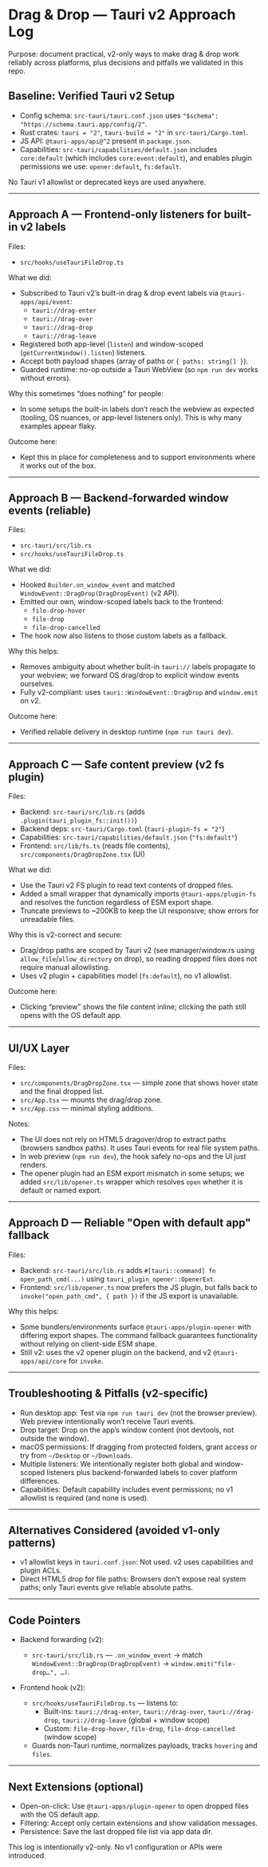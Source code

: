# Drag & Drop — Tauri v2 Approach Log

Purpose: document practical, v2-only ways to make drag & drop work reliably across platforms, plus decisions and pitfalls we validated in this repo.

## Baseline: Verified Tauri v2 Setup
- Config schema: `src-tauri/tauri.conf.json` uses `"$schema": "https://schema.tauri.app/config/2"`.
- Rust crates: `tauri = "2"`, `tauri-build = "2"` in `src-tauri/Cargo.toml`.
- JS API: `@tauri-apps/api@^2` present in `package.json`.
- Capabilities: `src-tauri/capabilities/default.json` includes `core:default` (which includes `core:event:default`), and enables plugin permissions we use: `opener:default`, `fs:default`.

No Tauri v1 allowlist or deprecated keys are used anywhere.

---

## Approach A — Frontend-only listeners for built-in v2 labels

Files:
- `src/hooks/useTauriFileDrop.ts`

What we did:
- Subscribed to Tauri v2’s built-in drag & drop event labels via `@tauri-apps/api/event`:
  - `tauri://drag-enter`
  - `tauri://drag-over`
  - `tauri://drag-drop`
  - `tauri://drag-leave`
- Registered both app-level (`listen`) and window-scoped (`getCurrentWindow().listen`) listeners.
- Accept both payload shapes (array of paths or `{ paths: string[] }`).
- Guarded runtime: no-op outside a Tauri WebView (so `npm run dev` works without errors).

Why this sometimes “does nothing” for people:
- In some setups the built-in labels don’t reach the webview as expected (tooling, OS nuances, or app-level listeners only). This is why many examples appear flaky.

Outcome here:
- Kept this in place for completeness and to support environments where it works out of the box.

---

## Approach B — Backend-forwarded window events (reliable)

Files:
- `src-tauri/src/lib.rs`
- `src/hooks/useTauriFileDrop.ts`

What we did:
- Hooked `Builder.on_window_event` and matched `WindowEvent::DragDrop(DragDropEvent)` (v2 API).
- Emitted our own, window-scoped labels back to the frontend:
  - `file-drop-hover`
  - `file-drop`
  - `file-drop-cancelled`
- The hook now also listens to those custom labels as a fallback.

Why this helps:
- Removes ambiguity about whether built-in `tauri://` labels propagate to your webview; we forward OS drag/drop to explicit window events ourselves.
- Fully v2-compliant: uses `tauri::WindowEvent::DragDrop` and `window.emit` on v2.

Outcome here:
- Verified reliable delivery in desktop runtime (`npm run tauri dev`).

---

## Approach C — Safe content preview (v2 fs plugin)

Files:
- Backend: `src-tauri/src/lib.rs` (adds `.plugin(tauri_plugin_fs::init())`)
- Backend deps: `src-tauri/Cargo.toml` (`tauri-plugin-fs = "2"`)
- Capabilities: `src-tauri/capabilities/default.json` (`"fs:default"`)
- Frontend: `src/lib/fs.ts` (reads file contents), `src/components/DragDropZone.tsx` (UI)

What we did:
- Use the Tauri v2 FS plugin to read text contents of dropped files.
- Added a small wrapper that dynamically imports `@tauri-apps/plugin-fs` and resolves the function regardless of ESM export shape.
- Truncate previews to ~200KB to keep the UI responsive; show errors for unreadable files.

Why this is v2-correct and secure:
- Drag/drop paths are scoped by Tauri v2 (see manager/window.rs using `allow_file`/`allow_directory` on drop), so reading dropped files does not require manual allowlisting.
- Uses v2 plugin + capabilities model (`fs:default`), no v1 allowlist.

Outcome here:
- Clicking “preview” shows the file content inline; clicking the path still opens with the OS default app.

---

## UI/UX Layer

Files:
- `src/components/DragDropZone.tsx` — simple zone that shows hover state and the final dropped list.
- `src/App.tsx` — mounts the drag/drop zone.
- `src/App.css` — minimal styling additions.

Notes:
- The UI does not rely on HTML5 dragover/drop to extract paths (browsers sandbox paths). It uses Tauri events for real file system paths.
- In web preview (`npm run dev`), the hook safely no-ops and the UI just renders.
- The opener plugin had an ESM export mismatch in some setups; we added `src/lib/opener.ts` wrapper which resolves `open` whether it is default or named export.

---

## Approach D — Reliable "Open with default app" fallback

Files:
- Backend: `src-tauri/src/lib.rs` adds `#[tauri::command] fn open_path_cmd(...)` using `tauri_plugin_opener::OpenerExt`.
- Frontend: `src/lib/opener.ts` now prefers the JS plugin, but falls back to `invoke("open_path_cmd", { path })` if the JS export is unavailable.

Why this helps:
- Some bundlers/environments surface `@tauri-apps/plugin-opener` with differing export shapes. The command fallback guarantees functionality without relying on client-side ESM shape.
- Still v2: uses the v2 opener plugin on the backend, and v2 `@tauri-apps/api/core` for `invoke`.


---

## Troubleshooting & Pitfalls (v2-specific)

- Run desktop app: Test via `npm run tauri dev` (not the browser preview). Web preview intentionally won’t receive Tauri events.
- Drop target: Drop on the app’s window content (not devtools, not outside the window).
- macOS permissions: If dragging from protected folders, grant access or try from `~/Desktop` or `~/Downloads`.
- Multiple listeners: We intentionally register both global and window-scoped listeners plus backend-forwarded labels to cover platform differences.
- Capabilities: Default capability includes event permissions; no v1 allowlist is required (and none is used).

---

## Alternatives Considered (avoided v1-only patterns)

- v1 allowlist keys in `tauri.conf.json`: Not used. v2 uses capabilities and plugin ACLs.
- Direct HTML5 drop for file paths: Browsers don’t expose real system paths; only Tauri events give reliable absolute paths.

---

## Code Pointers

- Backend forwarding (v2):
  - `src-tauri/src/lib.rs` — `.on_window_event` -> match `WindowEvent::DragDrop(DragDropEvent)` -> `window.emit("file-drop…", …)`.

- Frontend hook (v2):
  - `src/hooks/useTauriFileDrop.ts` — listens to:
    - Built-ins: `tauri://drag-enter`, `tauri://drag-over`, `tauri://drag-drop`, `tauri://drag-leave` (global + window scope)
    - Custom: `file-drop-hover`, `file-drop`, `file-drop-cancelled` (window scope)
  - Guards non-Tauri runtime, normalizes payloads, tracks `hovering` and `files`.

---

## Next Extensions (optional)

- Open-on-click: Use `@tauri-apps/plugin-opener` to open dropped files with the OS default app.
- Filtering: Accept only certain extensions and show validation messages.
- Persistence: Save the last dropped file list via app data dir.

This log is intentionally v2-only. No v1 configuration or APIs were introduced.
